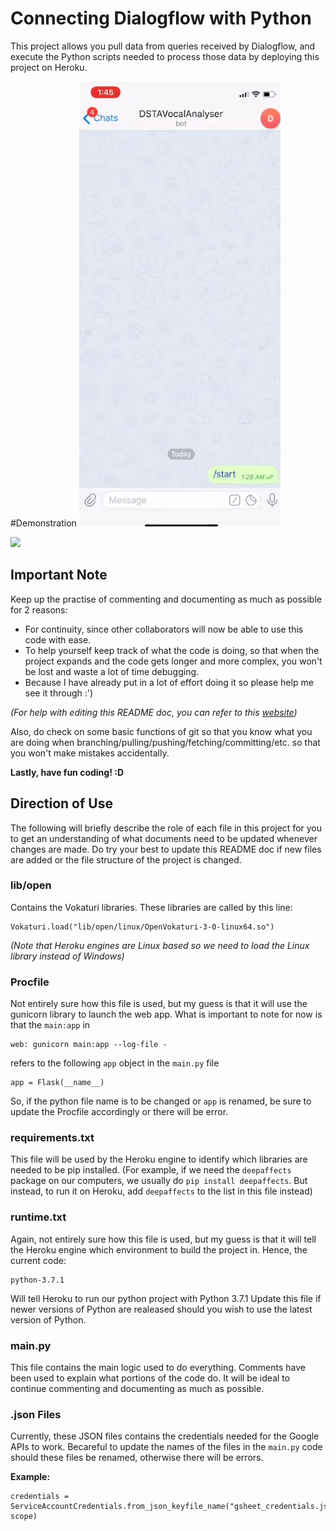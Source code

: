 # Connecting Dialogflow with Python

This project allows you pull data from queries received by Dialogflow, and execute the Python scripts needed to process those data by deploying this project on Heroku.


#Demonstration
![](Live.gif)

![](Batch.gif)
## Important Note

Keep up the practise of commenting and documenting as much as possible for 2 reasons:
* For continuity, since other collaborators will now be able to use this code with ease.
* To help yourself keep track of what the code is doing, so that when the project expands and the code gets longer and more complex, you won't be lost and waste a lot of time debugging.
* Because I have already put in a lot of effort doing it so please help me see it through :')

*(For help with editing this README doc, you can refer to this [website](https://help.github.com/articles/basic-writing-and-formatting-syntax/))*

Also, do check on some basic functions of git so that you know what you are doing when branching/pulling/pushing/fetching/committing/etc. so that you won't make mistakes accidentally.

**Lastly, have fun coding! :D**

## Direction of Use

The following will briefly describe the role of each file in this project for you to get an understanding of what documents need to be updated whenever changes are made. Do try your best to update this README doc if new files are added or the file structure of the project is changed.

### lib/open

Contains the Vokaturi libraries. These libraries are called by this line:

```
Vokaturi.load("lib/open/linux/OpenVokaturi-3-0-linux64.so")
```

*(Note that Heroku engines are Linux based so we need to load the Linux library instead of Windows)*

### Procfile

Not entirely sure how this file is used, but my guess is that it will use the gunicorn library to launch the web app. What is important to note for now is that the `main:app` in 

```
web: gunicorn main:app --log-file -
```
refers to the following `app` object in the `main.py` file

```
app = Flask(__name__)
```

So, if the python file name is to be changed or `app` is renamed, be sure to update the Procfile accordingly or there will be error.

### requirements.txt

This file will be used by the Heroku engine to identify which libraries are needed to be pip installed. 
(For example, if we need the `deepaffects` package on our computers, we usually do `pip install deepaffects`. But instead, to run it on Heroku, add `deepaffects` to the list in this file instead)

### runtime.txt

Again, not entirely sure how this file is used, but my guess is that it will tell the Heroku engine which environment to build the project in. Hence, the current code:

```
python-3.7.1
```

Will tell Heroku to run our python project with Python 3.7.1
Update this file if newer versions of Python are realeased should you wish to use the latest version of Python.

### main.py

This file contains the main logic used to do everything. Comments have been used to explain what portions of the code do. It will be ideal to continue commenting and documenting as much as possible.

### .json Files

Currently, these JSON files contains the credentials needed for the Google APIs to work. Becareful to update the names of the files in the `main.py` code should these files be renamed, otherwise there will be errors.

**Example:**
```
credentials = ServiceAccountCredentials.from_json_keyfile_name("gsheet_credentials.json", scope)
```

